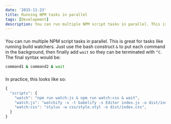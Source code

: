 ```yaml
---
date: '2015-11-23'
title: Running NPM tasks in parallel
tags: [Development]
description: You can run multiple NPM script tasks in parallel. This is great for tasks like running build watchers.
---
```


###

You can run multiple NPM script tasks in parallel. This is great for tasks like running build watchers. Just use the bash construct `&` to put each command in the background, then finally add `wait` so they can be terminated with `^C`. The final syntax would be:

```bash
command1 & command2 & wait
```

###

<!-- {.-literate-style} -->

In practice, this looks like so:

```js
{
  "scripts": {
    "watch": "npm run watch:js & npm run watch:css & wait",
    "watch:js": "watchify -v -t babelify -s Editor index.js -o dist/index.js",
    "watch:css": "stylus -w css/style.styl -o dist/index.css",
  }
}
```
